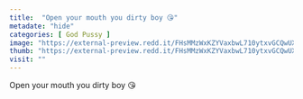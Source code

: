 ```yaml
---
title:  "Open your mouth you dirty boy 😘"
metadate: "hide"
categories: [ God Pussy ]
image: "https://external-preview.redd.it/FHsMMzWxKZYVaxbwL710ytxvGCQwUX2GxjgZiq7Juw4.jpg?auto=webp&s=2ecbe0a0d8dc5b71f03c7ebc4cd7afb6ca857b75"
thumb: "https://external-preview.redd.it/FHsMMzWxKZYVaxbwL710ytxvGCQwUX2GxjgZiq7Juw4.jpg?width=216&crop=smart&auto=webp&s=897a57e115ce5ff8c38e1db4aec3e6f5e8e839f9"
visit: ""
---
```

Open your mouth you dirty boy 😘
